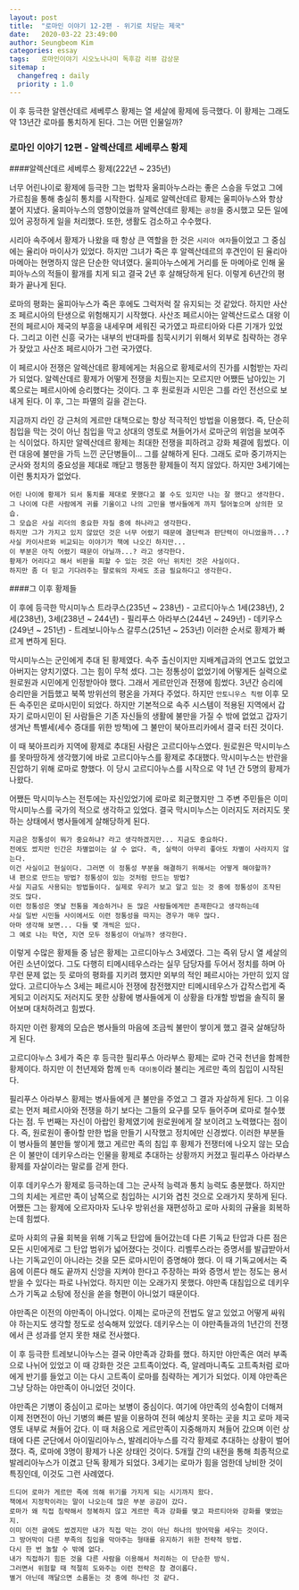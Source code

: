 ```yaml
---
layout: post
title:  "로마인 이야기 12-2편 - 위기로 치닫는 제국"
date:   2020-03-22 23:49:00
author: Seungbeom Kim
categories: essay
tags:	로마인이야기 시오노나나미 독후감 리뷰 감상문
sitemap :
  changefreq : daily
  priority : 1.0
---
```


이 후 등극한 알렌산데르 세베루스 황제는 열 세살에 황제에 등극했다. 이 황제는 그래도 약 13년간 로마를 통치하게 된다. 그는 어떤 인물일까?

### 로마인 이야기 12편 - 알렉산데르 세베루스 황제

####알렉산데르 세베루스 황제(222년 ~ 235년)

너무 어린나이로 황제에 등극한 그는 법학자 울피아누스라는 좋은 스승을 두었고 그에 가르침을 통해 충실히 통치를 시작한다. 실제로 알렉산데르 황제는 울피아누스와 항상 붙어 지냈다. 울피아누스의 영향이었을까 알렉산데르 황제는 `공정`을 중시했고 모든 일에 있어 공정하게 일을 처리했다. 또한, 생활도 검소하고 수수했다.

시리아 속주에서 황제가 나왔을 때 항상 큰 역할을 한 것은 `시리아 여자`들이었고 그 중심에는 율리아 마이사가 있었다. 하지만 그녀가 죽은 후 알렉산데르의 후견인이 된 율리아 마메아는 현명하지 않은 단순한 악녀였다. 울피아누스에게 거리를 둔 마메아로 인해 울피아누스의 적들이 활개를 치게 되고 결국 2년 후 살해당하게 된다. 이렇게 6년간의 평화가 끝나게 된다.

로마의 평화는 울피아누스가 죽은 후에도 그럭저럭 잘 유지되는 것 같았다. 하지만 사산조 페르시아의 탄생으로 위험해지기 시작했다. 사산조 페르시아는 알렉산드로스 대왕 이전의 페르시아 제국의 부흥을 내세우며 세워진 국가였고 파르티아와 다른 기개가 있었다. 그리고 이런 신흥 국가는 내부의 반대파를 침묵시키기 위해서 외부로 침략하는 경우가 잦았고 사산조 페르시아가 그런 국가였다.

이 페르시아 전쟁은 알렉산데르 황제에게는 처음으로 황제로서의 진가를 시험받는 자리가 되었다. 알렉산데르 황제가 어떻게 전쟁을 치뤘는지는 모르지만 어쨌든 남아있는 기록으로는 페르시아에 승리했다는 것이다. 그 후 원로원과 시민은 그를 라인 전선으로 보내게 된다. 이 후, 그는 파멸의 길을 걷는다.

지금까지 라인 강 근처의 게르만 대책으로는 항상 적극적인 방법을 이용했다. 즉, 단순히 침입을 막는 것이 아닌 침입을 막고 상대의 영토로 쳐들어가서 로마군의 위엄을 보여주는 식이었다. 하지만 알렉산데르 황제는 최대한 전쟁을 피하려고 강화 체결에 힘썼다. 이런 대응에 불만을 가득 느낀 군단병들이... 그를 살해하게 된다. 그래도 로마 중기까지는 군사와 정치의 중요성을 제대로 깨닫고 행동한 황제들이 적지 않았다. 하지만 3세기에는 이런 통치자가 없었다.

```
어린 나이에 황제가 되서 통치를 제대로 못했다고 볼 수도 있지만 나는 잘 했다고 생각한다.
그 나이에 다른 사람에게 귀를 기울이고 나의 고민을 병사들에게 까지 털어놓으며 상의한 모습.
그 모습은 사실 리더의 중요한 자질 중에 하나라고 생각한다.
하지만 그가 가지고 있지 않았던 것은 너무 어렸기 때문에 결단력과 판단력이 아니었을까...?
사실 카이사르와 비교되는 이야기가 책에 나오긴 하지만...
이 부분은 아직 어렸기 때문이 아닐까...? 라고 생각한다.
황제가 어리다고 해서 비판을 피할 수 있는 것은 아닌 위치인 것은 사실이다.
하지만 좀 더 믿고 기다려주는 팔로워의 자세도 조금 필요하다고 생각한다.
```

####그 이후 황제들

이 후에 등극한 막시미누스 트라쿠스(235년 ~ 238년) - 고르디아누스 1세(238년), 2세(238년), 3세(238년 ~ 244년) - 필리푸스 아라부스(244년 ~ 249년) - 데키우스(249년 ~ 251년) - 트레보니아누스 갈루스(251년 ~ 253년) 이러한 순서로 황제가 빠르게 변하게 된다.

막시미누스는 군인에게 추대 된 황제였다. 속주 출신이지만 지배계급과의 연고도 없었고 아버지는 양치기였다. 그는 힘이 무척 셌다. 그는 정통성이 없었기에 어떻게든 실력으로 원로원과 시민에게 인정받아야 했다. 그래서 게르만인과 전쟁에 힘썼다. 3년간 승리에 승리만을 거듭했고 북쪽 방위선의 평온을 가져다 주었다. 하지만 `안토니우스 칙령` 이후 모든 속주민은 로마시민이 되었다. 하지만 기본적으로 속주 시스템이 적용된 지역에서 갑자기 로마시민이 된 사람들은 기존 자신들의 생활에 불만을 가질 수 밖에 없었고 갑자기 생겨난 특별세(세수 증대를 위한 방책)에 그 불만이 북아프리카에서 결국 터진 것이다.

이 때 북아프리카 지역에 황제로 추대된 사람은 고르디아누스였다. 원로원은 막시미누스를 못마땅하게 생각했기에 바로 고르디아누스를 황제로 추대했다. 막시미누스는 반란을 진압하기 위해 로마로 향했다. 이 당시 고르디아누스를 시작으로 약 1년 간 5명의 황제가 나왔다.

어쨌든 막시미누스는 전투에는 자신있었기에 로마로 회군했지만 그 주변 주민들은 이미 막시미누스를 국가의 적으로 생각하고 있었다. 결국 막시미누스는 이러지도 저러지도 못하는 상태에서 병사들에게 살해당하게 된다.

```
지금은 정통성이 뭐가 중요하냐? 라고 생각하겠지만... 지금도 중요하다.
전에도 썼지만 인간은 차별없이는 살 수 없다. 즉, 실력이 아무리 좋아도 차별이 사라지지 않는다.
이건 사실이고 현실이다. 그러면 이 정통성 부분을 해결하기 위해서는 어떻게 해야할까?
내 편으로 만드는 방법? 정통성이 있는 것처럼 만드는 방법?
사실 지금도 사용되는 방법들이다. 실제로 우리가 보고 알고 있는 것 중에 정통성이 조작된 것도 많다.
이런 정통성은 옛날 전통을 계승하거나 돈 많은 사람들에게만 존재한다고 생각하는데
사실 일반 시민들 사이에서도 이런 정통성을 따지는 경우가 매우 많다.
아마 생각해 보면... 다들 몇 개씩은 있다.
그 예로 나는 학연, 지연 모두 정통성이 아닐까? 생각한다.
```

이렇게 수많은 황제들 중 남은 황제는 고르디아누스 3세였다. 그는 즉위 당시 열 세살의 어린 소년이었다. 그도 다행히 티메시테우스라는 실무 담당자를 두어서 정치를 하며 아무런 문제 없는 듯 로마의 평화를 지키려 했지만 외부의 적인 페르시아는 가만히 있지 않았다. 고르디아누스 3세는 페르시아 전쟁에 참전했지만 티메시테우스가 갑작스럽게 죽게되고 이러지도 저러지도 못한 상황에 병사들에게 이 상황을 타개할 방법을 솔직히 물어보며 대처하려고 힘썼다.

하지만 이런 황제의 모습은 병사들의 마음에 조금씩 불만이 쌓이게 했고 결국 살해당하게 된다.

고르디아누스 3세가 죽은 후 등극한 필리푸스 아라부스 황제는 로마 건국 천년을 함께한 황제이다. 하지만 이 천년제와 함께 `민족 대이동`이라 불리는 게르만 족의 침입이 시작된다.

필리푸스 아라부스 황제는 병사들에게 큰 불만을 주었고 그 결과 자살하게 된다. 그 이유로는 먼저 페르시아와 전쟁을 하기 보다는 그들의 요구를 모두 들어주며 로마로 철수했다는 점. 두 번째는 자신이 아랍인 황제였기에 원로원에게 잘 보이려고 노력했다는 점이다. 즉, 원로원이 좋아할 만한 법을 만들기 시작했고 정치에만 신경썼다. 이러한 부분들이 병사들의 불만들 쌓이게 했고 게르만 족의 침입 후 황제가 전쟁터에 나오지 않는 모습은 이 불만이 데키우스라는 인물을 황제로 추대하는 상황까지 커졌고 필리푸스 아라부스 황제를 자살이라는 말로를 걷게 한다.

이후 데키우스가 황제로 등극하는데 그는 군사적 능력과 통치 능력도 충분했다. 하지만 그의 치세는 게르만 족이 남쪽으로 침입하는 시기와 겹친 것으로 오래가지 못하게 된다. 어쨌든 그는 황제에 오르자마자 도나우 방위선을 재편성하고 로마 사회의 규율을 회복하는데 힘썼다.

로마 사회의 규율 회복을 위해 기독교 탄압에 들어갔는데 다른 기독교 탄압과 다른 점은 모든 시민에게로 그 탄압 범위가 넓어졌다는 것이다. 리벨루스라는 증명서를 발급받아서 나는 기독교인이 아니라는 것을 모든 로마시민이 증명해야 했다. 이 때 기독교에서는 죽음에 이른다 해도 끝까지 신앙을 지켜야 한다고 주장하는 파와 증명서 받는 정도는 용서받을 수 있다는 파로 나뉘었다. 하지만 이는 오래가지 못했다. 야만족 대침입으로 데키우스가 기독교 소탕에 정신을 쏟을 형편이 아니었기 때문이다.

야만족은 이전의 야만족이 아니었다. 이제는 로마군의 전법도 알고 있었고 어떻게 싸워야 하는지도 생각할 정도로 성숙해져 있었다. 데키우스는 이 야만족들과의 1년간의 전쟁에서 큰 성과를 얻지 못한 채로 전사했다.

이 후 등극한 트레보니아누스는 결국 야만족과 강화를 했다. 하지만 야만족은 여러 부족으로 나뉘어 있었고 이 때 강화한 것은 고트족이었다. 즉, 알레마니족도 고트족처럼 로마에게 반기를 들었고 이는 다시 고트족이 로마를 침략하는 계기가 되었다. 이제 야만족은 그냥 당하는 야만족이 아니었던 것이다.

야만족은 기병이 중심이고 로마는 보병이 중심이다. 여기에 야만족의 성숙함이 더해져 이제 전면전이 아닌 기병의 빠른 발을 이용하여 전혀 예상치 못하는 곳을 치고 로마 제국 영토 내부로 쳐들어 갔다. 이 때 처음으로 게르만족이 지중해까지 쳐들어 갔으며 이런 상태에 다른 군단에서 아이밀리아누스, 발레리아누스를 각각 황제로 추대하는 상황이 벌어졌다. 즉, 로마에 3명이 황제가 나온 상태인 것이다. 5개월 간의 내전을 통해 최종적으로 발레리아누스가 이겼고 단독 황제가 되었다. 3세기는 로마가 힘을 엄한데 낭비한 것이 특징인데, 이것도 그런 사례였다.

```
드디어 로마가 게르만 족에 의해 위기를 가지게 되는 시기까지 왔다.
책에서 지정학이라는 말이 나오는데 많은 부분 공감이 갔다.
로마가 왜 직접 침략해서 정복하지 않고 게르만 족과 강화를 맺고 파르티아와 강화를 맺었는지.
이미 이전 글에도 썼겠지만 내가 직접 막는 것이 아닌 하나의 방어막을 세우는 것이다.
그 방어막이 다른 부족의 침입을 막아주는 형태를 유지하기 위한 전략적 방법.
다시 한 번 놀랄 수 밖에 없다.
내가 직접하기 힘든 것을 다른 사람을 이용해서 처리하는 이 단순한 방식.
그러면서 위험할 때 적절히 도와주는 이런 전략은 참 경이롭다.
별거 아닌데 깨달으면 소름돋는 것 중에 하나인 것 같다.
```
